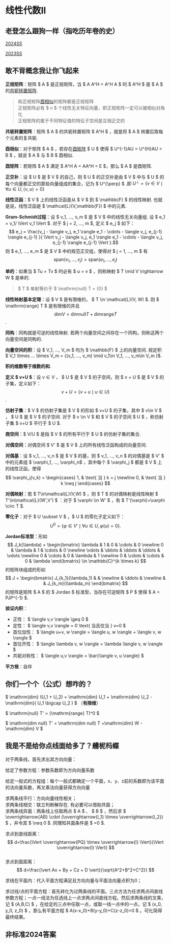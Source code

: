 # 线性代数II

## 老登怎么跟狗一样（指吃历年卷的史）

[2024SS](https://zju-turing.github.io/TuringCourses/math_phys/linear_algebra2/%E7%BA%BF%E6%80%A7%E4%BB%A3%E6%95%B0%20%E2%85%A1%EF%BC%88H%EF%BC%892024%E6%98%A5%E5%A4%8F%E5%9B%9E%E5%BF%86%E5%8D%B7.pdf)

[2023SS](https://zju-turing.github.io/TuringCourses/math_phys/linear_algebra2/%E7%BA%BF%E6%80%A7%E4%BB%A3%E6%95%B0%20%E2%85%A1%EF%BC%88H%EF%BC%892023%E6%98%A5%E5%A4%8F%E5%9B%9E%E5%BF%86%E5%8D%B7.pdf)


## 敢不背概念我让你飞起来

**正规矩阵**：矩阵 $ A $ 是正规矩阵，当 $ A A^H = A^H A $ 时.$ A^H $ 是 $ A $ 的[共轭转置矩阵](#gg.gezzjz).

> 和正规矩阵[酉相似](#gg.yxs)的矩阵都是正规矩阵  
> 正规矩阵必有 $ n $ 个线性无关特征向量，即正规矩阵一定可以被相似对角化  
> 正规矩阵的属于不同特征值的特征子空间是互相正交的  

<span id="gg.gezzjz"></span>

**共轭转置矩阵**：矩阵 $ A $ 的共轭转置矩阵 $ A^H $ ，就是将 $ A $ 转置后取每个元素的复共轭.

<span id="gg.yxs"></span>

**酉相似**：对于矩阵 $ A $ ，若存在[酉矩阵](#gg.yjz) $ U $ 使得 $ U^{-1}AU = U^{H}AU = B $ ，就说 $ A $ 与 $ B $ 酉相似.

<span id="gg.yjz"></span>

**酉矩阵**：若矩阵 $ A $ 满足 $ A^H A = AA^H = E $，那么 $ A $ 是酉矩阵.

**正交补**：设 $ U $ 是 $ V $ 的自己，则 $ U $ 的正交补是由 $ V $ 中与 $ U $ 的每个向量都正交的那些向量组成的集合，记为 $ U^{\perp} $ .即 $U^{\perp} = \{v \in V \mid \forall u \in U,\, \langle v, u \rangle = 0\}$

**线性泛函**：$ V $ 上的线性泛函是从 $ V $ 到 $ \mathbb{F} $ 的线性映射. 也就是说，线性泛函是 $ \mathcal{L}(V,\mathbb{F}) $ 中的元素. 

**Gram-Schmidt过程**：设 $ v_1, ..., v_m $ 是 $ V $ 中的线性无关向量组. 设 $ e_1 = v_1/ \Vert v_1 \Vert  $. 对于 $ j = 2, ..., m $, 定义 $ e_j $ 如下： $$ e_j = \frac{v_j - \langle v_j, e_1 \rangle e_1 - \cdots - \langle v_j, e_{j-1} \rangle e_{j-1} }{ \Vert v_j - \langle v_j, e_1 \rangle e_1 - \cdots - \langle v_j, e_{j-1} \rangle e_{j-1}  \Vert }.$$ 则 $ e_1, ..., e_m $ 是 $ V $ 中的规范正交组，使得对 $ j = 1, ..., m $ 有 $$ \mathrm{span}(v_1, ..., v_j) = \mathrm{span}(e_1, ..., e_j) $$

**单的**：如果当 $ Tu = Tv $ 时必有 $ u = v $ ，则称映射 $ T \mid V \rightarrow W $ 是单的.

> $ T $ 单射等价于 $ \mathrm{null} T = {0} $ 
> 

**线性映射基本定理**：设 $ V $ 是有限维的， $ T \in \mathcal{L}(V, W) $. 则 $ \mathrm{range} T $ 是有限维的并且 $$ \mathrm{dim} V = \mathrm{dim null} T + \mathrm{dim range} T $$.

**同构**：同构就是可逆的线性映射. 若两个向量空间之间存在一个同构，则称这两个向量空间是同构的.

**向量空间的积**：设 $ V_1, ..., V_m $ 均为 $ \mathbb{F} $ 上的向量空间. 规定积 $ V_1 \times ... \times V_m = \{(v_1, ..., v_m) \mid v_1\in V_1, ..., v_m\in V_m \}$.

**积的维数等于维数的和**.

**定义 $ v+U $**：设 $v\in V$ ， $ U $ 是 $ V $ 的子空间，则 $ v + U $ 是 $ V $ 的子集，定义如下： $$ v + U = \{v+u \mid u\in U\}$$.

**仿射子集**：$ V $ 的仿射子集是 $ V $ 的形如 $ v+U $ 的子集，其中 $ v\in V $ ， $ U $ 是 $ V $ 的子空间. 对于 $ v \in V $ 和 $ V $ 的子空间 $ U $ ，称仿射子集 $ v+U $ 平行于 $ U $.

**商空间**：$ V/U $ 是指 $ V $ 的所有平行于 $ U $ 的仿射子集的集合. 

**对偶空间**：对偶空间 $ V' $ 是 $ V $ 上的所有线性泛函构成的向量空间. 

**对偶基**：设 $ v_1, ..., v_n $ 是 $ V $ 的基，则 $ v_1, ..., v_n $ 的对偶基是 $ V' $ 中的元素组 $ \varphi_1, ..., \varphi_n$ ，其中每个 $ \varphi_j $ 都是 $ V $ 上的线性泛函，使得
$$
\varphi_j(v_k) = \begin{cases}
  1, & \text{ 当 } k = j  \newline
  0, & \text{ 当 } k \neq j
\end{cases}
$$

**对偶映射**：若 $ T\in\mathcal{L}(V,W) $ ，则 $ T $ 的对偶映射是线性映射 $ T'\in\mathcal{L}(W',V') $ ：对于 $ \varphi \in W' $ ，有 $ T'(\varphi)=\varphi \circ T $.

**零化子**：对于 $ U \subset V $ ，$ U $ 的零化子定义如下： $$ U^0 = \{ \varphi \in V' \mid \forall u \in U, \varphi(u)=0 \}.$$

**Jordan标准型**：形如 $$ J_k(\lambda) = \begin{bmatrix} \lambda & 1 & 0 & \cdots & 0 \newline 0 & \lambda & 1 & \cdots & 0 \newline \vdots & \ddots & \ddots & \ddots & \vdots \newline 0 & \cdots & 0 & \lambda & 1 \newline 0 & \cdots & \cdots & 0 & \lambda \end{bmatrix} \in \mathbb{C}^{k \times k} $$ 的矩阵块组成的形如 $$ J = \begin{bmatrix} J_{k_1}(\lambda_1) & & \newline & \ddots & \newline & & J_{k_m}(\lambda_m) \end{bmatrix} $$ 的矩阵是矩阵 $ A $ 的 $ Jordan $ 标准型，当存在可逆矩阵 $ P $ 使得 $ A = PJP^{-1} $.

**验证内积**：

- 正性： $ \langle v,v \rangle \geq 0 $
- 定性： $ \langle v,v \rangle = 0 \text{ 当且仅当 } v=0 $
- 首位加性： $ \langle u+v, w \rangle = \langle u, w \rangle + \langle v, w \rangle $
- 首位齐性： $ \langle \lambda v, w \rangle = \lambda \langle v, w \rangle $
- 共轭对称性： $ \langle u,v \rangle = \bar{\langle v, u \rangle} $

**平方根**：自伴

## 你们一个个（公式）想咋的？

$ \mathrm{dim} (U_1 + U_2) = \mathrm{dim} U_1 + \mathrm{dim} U_2 - \mathrm{dim}( U_1 \bigcap U_2 ) $ （**有限维**）

$ \mathrm{null} T' = (\mathrm{range} T)^0 $

$ \mathrm{dim null} T' = \mathrm{dim null} T +\mathrm{dim} W - \mathrm{dim} V $ 

## 我是不是给你点线面给多了？艚柅杩蝶

对于两条线，首先求出其方向向量：

给定了参数方程：参数系数即为方向向量系数

给定一般式的方程组：每个一般式都确定一个平面，x、y、z前的系数即为该平面的法向量系数，再叉乘法向量获得方向向量

求两条线平行：方向向量线性相关；  
求两条线相交：联立判断解存在. 有必要可以借助共面；  
求两条线异面：两条线上任取两点 $ A $ 、 $ B $ ，然后求 $ \overrightarrow{AB} \cdot (\overrightarrow{l_1} \times \overrightarrow{l_2}) $ ，并令其 $ \neq 0 $. 同理知共面条件是 $ =0 $. 

求点到直线距离： $$ d=\frac{\Vert \overrightarrow{PQ} \times \overrightarrow{l} \Vert}{\Vert \overrightarrow{l} \Vert} $$  
求点到面距离： $$ d=\frac{\vert Ax + By + Cz + D \vert}{\sqrt{A^2+B^2+C^2}} $$

求线在平面内：代入平面方程满足且方向向量与平面法向量点积为0；  

求过线/点的平面方程：首先转化为过两条线的平面。三点方法为任求两点间直线参数方程；一点一线法为任选线上一点求两点间直线方程。然后求两条线的叉乘，记 $ (A,B,C) $ ，在给定的三点中任取一点，或取一线一点中的一点，记 $ (x_0, y_0, z_0) $ ，那么有平面方程 $ A(x-x_0)+B(y-y_0)+C(z-z_0)=0 $ 。可化简得最终结果。

## 非标准2024答案
